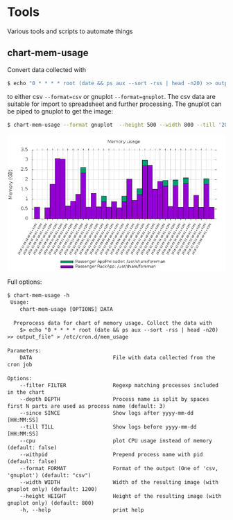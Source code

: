 # Tools
Various tools and scripts to automate things

## chart-mem-usage

Convert data collected with
```bash
$ echo "0 * * * * root (date && ps aux --sort -rss | head -n20) >> output_file" > /etc/cron.d/mem_usage
```
to either csv `--format=csv` or gnuplot `--format=gnuplot`. The csv data are suitable for import to spreadsheet and further processing. The gnuplot can be piped to gnuplot to get the image:

```bash
$ chart-mem-usage --format gnuplot  --height 500 --width 800 --till '2016-11-10' --filter Passenger mem-usage|gnuplot|display
```

![Sample memor usage graph](images/mem_usage.png)

Full options:

```
$ chart-mem-usage -h
 Usage:
    chart-mem-usage [OPTIONS] DATA

  Preprocess data for chart of memory usage. Collect the data with
    $> echo "0 * * * * root (date && ps aux --sort -rss | head -n20) >> output_file" > /etc/cron.d/mem_usage

Parameters:
    DATA                          File with data collected from the cron job

Options:
    --filter FILTER               Regexp matching processes included in the chart
    --depth DEPTH                 Process name is split by spaces first N parts are used as process name (default: 3)
    --since SINCE                 Show logs after yyyy-mm-dd [HH:MM:SS]
    --till TILL                   Show logs before yyyy-mm-dd [HH:MM:SS]
    --cpu                         plot CPU usage instead of memory (default: false)
    --withpid                     Prepend process name with pid (default: false)
    --format FORMAT               Format of the output (One of 'csv, 'gnuplot') (default: "csv")
    --width WIDTH                 Width of the resulting image (with gnuplot only) (default: 1200)
    --height HEIGHT               Height of the resulting image (with gnuplot only) (default: 800)
    -h, --help                    print help
```
